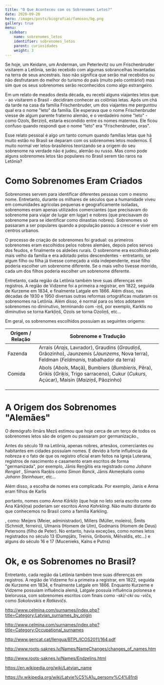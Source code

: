 ```yaml
---
title: "O Que Aconteceu com os Sobrenomes Letos?"
date: 2020-09-20
hero: /images/posts/biografias/famosos/bg.png
gallery: true
menu:
  sidebar:
    name: sobrenomes_letos
    identifier: sobrenomes_letos
    parent: curiosidades
    weight: 3
---
```


Se hoje, um Keidann, um Anderman, um Peterlevitz ou um Frischenbruder visitarem a Letônia, serão recebido com algumas sobrancelhas levantadas na terra de seus ancestrais. Isso não significa que serão mal recebidos ou não desfrutaram do melhor do turismo do país (muito pelo contrário!) mas sim que os seus sobrenomes serão reconhecidos como algo estrangeiro.

Em um relato de meados desta década, eu recebi alguns viajantes letos que - ao visitarem o Brasil - decidiram conhecer as colônias letas. Após um chá da tarde na casa da família Frischenbruder, um dos viajantes me perguntou qual era o nome "leto" da família. Ele esperava que o nome Frischenbruder viesse de algum parente fraterno alemão, e o verdadeiro nome "leto" - como Ozols, Berziņš, estaria escondido entre os nomes maternos. Ele ficou confuso quando respondi que o nome "leto" era "Frischenbruder, oras".

Esse relato pessoal é algo um tanto comum quando famílias letas que há muito estão no Brasil se deparam com os sobrenomes letos modernos. É muito normal ver letos-brasileiros teorizando se a origem do seu sobrenome na verdade não é judeu, alemão ou russo. Mas como pode alguns sobrenomes letos tão populares no Brasil serem tão raros na Letônia?

# Como Sobrenomes Eram Criados

Sobrenomes servem para identificar diferentes pessoas com o mesmo nome. Entretanto, durante os milhares de séculos que a humanidade viveu em comunidades agrícolas pequenas e geograficamente isoladas, sobrenomes eram apenas utilizados comerciantes (que precisavam do sobrenome para viajar de lugar em lugar) e nobres (que precisavam do sobrenome para se identificar como dinastias nobres). Sobrenomes só passaram a ser populares quando a população passou a crescer e viver em centros urbanos.

O processo de criação de sobrenomes foi gradual: os primeiros sobrenomes eram escolhidos pelos nobres alemães, depois pelos servos dos feudos, e finalmente os aldeões rurais. O sobrenome era escolhido pelo mais velho da família e era adotado pelos descendentes - entretanto, se algum filho ou filha já tivesse começado a vida independente, esse filho poderia escolher um sobrenome diferente. Se o mais velho tivesse morrido, cada um dos filhos poderia escolher um sobrenome diferente.

Entretanto, cada região da Letônia também teve suas diferenças em registros. A região de Vidzeme foi a primeira a registrar, em 1822, seguida de Kurzeme em 1834, e finalmente Latgale em 1866. Além disso, nas décadas de 1930 e 1950 diversas outras reformas ortográficas mudaram os sobrenomes na Letônia. Além disso, é normal para os letos adotarem sobrenomes no diminutivo, terminando com -iņš, por exemplo, Karklis no diminutivo se torna Karkļiņš, Ozols se torna Ozoliņš, etc...

Em geral, os sobrenomes escolhidos possuiam as seguintes origems:

| Origem / Relação | Sobrenome e Tradução                                         |
| ---------------- | ------------------------------------------------------------ |
| Fazenda          | Arrais (*Arajs*, Lavrador), Graudins (*Graudiņš*, Grãozinho),  Jaunzemis (*Jaunzems*, Nova terra), Feldman (*Feldmanis*, trabalhador da terra) |
| Comida           | Abols (*Abols*, Maçã), Bumbiers (*Bumbieris*, Pêra), Grikis (*Griķis*, Trigo sarraceno), Cukur (*Cukurs*, Açúcar), Maisin (*Maiziņš*, Pãozinho) |
|                  |                                                              |
|                  |                                                              |
|                  |                                                              |




# A Origem dos Sobrenomes "Alemães"

O demógrafo Ilmārs Mezš estimou que hoje cerca de um terço de todos os sobrenomes letos são de origem ou passaram por germanização., 

Antes do século 19 na Letônia, apenas nobres, artesãos, comerciantes ou habitantes em cidades possuíam nomes. E devido à forte influência da nobreza  e o fato de que os registro oficial eram feitos na Igreja Luterana, registros de nascimento e casamento eram escritos de forma "germanizada", por exemplo,  Jānis Reņģītis era registrado como *Johann Rengiet* , Sīmanis Raņķis como *Simon Ranck*, Jānis Akmeņkalis como *Johann Steinhauer*, etc... 

Além disso, a escolha de nomes era complicada. Por exemplo, Janis e Anna eram filhos de Karlis

portanto, nomes como *Anna Kārkliņ* (que hoje no leto seria escrito como Ana Kārkļiņa) poderiam ser escritos *Anna Kahrkling*. Não muito distante do que conhecemos no Brasil como a família Karkling.

, como: Meijers (Meier, administrador), Millers (Müller, moleiro), Šmits (Schmidt, ferreiro), Ulmanis (Homem de Ulm), Godmanis (Homem de Deus) Petersons (filho de Peter). No entanto, havia exceções, como nomes letos registrados no século 13 (Dumpjāts, Treinis, Gribonis, Mēlvaldis, etc...) e alguns do século 16 e 17 (Mucenieks, Kalns e Putns)

# Ok, e os Sobrenomes no Brasil?



Entretanto, cada região da Letônia também teve suas diferenças em registros. A região de Vidzeme foi a primeira a registrar, em 1822, seguida de Kurzeme em 1834, e finalmente Latgale em 1866. Enquanto Kurzeme e Vidzeme possuíam influência alemã, Latgale possuía influência polonesa e bielorussa, com sobrenomes  escritos com finais como *-ski/-cki* ou *-vičs*, como *Sokolovskis* e *Ratkevičs*.



http://www.celmina.com/surnames/index.php?title=Category:Latvian_surnames_by_origin

http://www.celmina.com/surnames/index.php?title=Category:Occupational_surnames

http://www.gencat.cat/llengua/BTPL/ICOS2011/164.pdf

http://www.roots-saknes.lv/Names/NameChanges/changes_of_names.htm

http://www.roots-saknes.lv/Names/Endzelins.html

https://en.wikipedia.org/wiki/Latvian_name

https://lv.wikipedia.org/wiki/Latvie%C5%A1u_personv%C4%81rdi